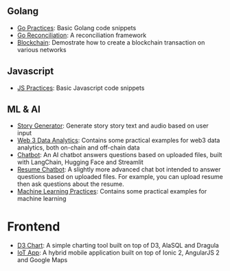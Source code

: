 ## Golang
- [Go Practices](https://github.com/ivxivx/GO-practices): Basic Golang code snippets
- [Go Reconciliation](https://github.com/ivxivx/GO-recon): A reconciliation framework
- [Blockchain](https://github.com/ivxivx/BC-sign-broadcast): Demostrate how to create a blockchain transaction on various networks

## Javascript
- [JS Practices](https://github.com/ivxivx/JS-practices): Basic Javascript code snippets

## ML & AI
- [Story Generator](https://github.com/ivxivx/AI-story-generator): Generate story story text and audio based on user input
- [Web 3 Data Analytics](https://github.com/ivxivx/DA-web3): Contains some practical examples for web3 data analytics, both on-chain and off-chain data
- [Chatbot](https://github.com/ivxivx/AI-chatbot): An AI chatbot answers questions based on uploaded files, built with LangChain, Hugging Face and Streamlit
- [Resume Chatbot](https://github.com/ivxivx/AI-resume-chatbot-langchain): A slightly more advanced chat bot intended to answer questions based on uploaded files. For example, you can upload resume then ask questions about the resume.
- [Machine Learning Practices](https://github.com/ivxivx/ML-practices.git): Contains some practical examples for machine learning

# Frontend
- [D3 Chart](https://github.com/ivxivx/FE-d3-chart): A simple charting tool built on top of D3, AlaSQL and Dragula
- [IoT App](https://github.com/ivxivx/FE-hybrid-ionic): A hybrid mobile application built on top of Ionic 2, AngularJS 2 and Google Maps
